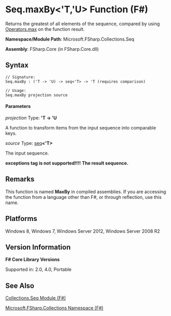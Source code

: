 # Seq.maxBy<'T,'U> Function (F#)

Returns the greatest of all elements of the sequence, compared by using [Operators.max](http://msdn.microsoft.com/en-us/library/9a988328-00e9-467b-8dfa-e7a6990f6cce) on the function result.

**Namespace/Module Path**: Microsoft.FSharp.Collections.Seq

**Assembly**: FSharp.Core (in FSharp.Core.dll)


## Syntax

```
// Signature:
Seq.maxBy : ('T -> 'U) -> seq<'T> -> 'T (requires comparison)

// Usage:
Seq.maxBy projection source
```

#### Parameters
*projection*
Type: **'T -&gt; 'U**


A function to transform items from the input sequence into comparable keys.


*source*
Type: [seq](http://msdn.microsoft.com/en-us/library/2f0c87c6-8a0d-4d33-92a6-10d1d037ce75)**&lt;'T&gt;**


The input sequence.



**exceptions tag is not supported!!!!**
**The result sequence.**
## Remarks
This function is named **MaxBy** in compiled assemblies. If you are accessing the function from a language other than F#, or through reflection, use this name.


## Platforms
Windows 8, Windows 7, Windows Server 2012, Windows Server 2008 R2


## Version Information
**F# Core Library Versions**

Supported in: 2.0, 4.0, Portable




## See Also
[Collections.Seq Module &#40;F&#35;&#41;](Collections.Seq+Module+%28FSharp%29.md)

[Microsoft.FSharp.Collections Namespace &#40;F&#35;&#41;](Microsoft.FSharp.Collections+Namespace+%28FSharp%29.md)

